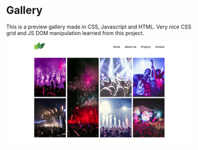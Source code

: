 # Gallery

This is a preview gallery made in CSS, Javascript and HTML. Very nice CSS grid and JS DOM manipulation learned from this project.

<img src="img/preview.gif" alt="drawing"/>
